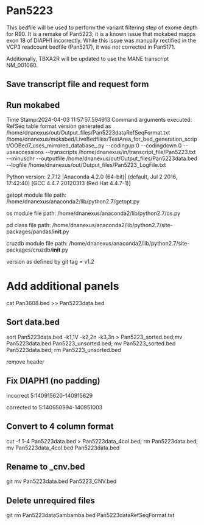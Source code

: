 # Pan5223
This bedfile will be used to perform the variant filtering step of exome depth for R90. It is a remake of Pan5223; it is a known issue that mokabed mapps exon 18 of DIAPH1 incorrectly. While this issue was manually rectified in the VCP3 readcount bedfile (Pan5217), it was not corrected in Pan5171.

Additionally, TBXA2R will be updated to use the MANE transcript NM_001060.

## Save transcript file and request form

## Run mokabed
Time Stamp:2024-04-03 11:57:57.594913
Command arguments executed:
RefSeq table format version generated as /home/dnanexus/out/Output_files/Pan5223dataRefSeqFormat.txt
/home/dnanexus/mokabed/LiveBedfiles/TestArea_for_bed_generation_script/OOBed7_uses_mirrored_database_.py --codingup 0 --codingdown 0 --useaccessions --transcripts /home/dnanexus/in/transcript_file/Pan5223.txt --minuschr --outputfile /home/dnanexus/out/Output_files/Pan5223data.bed --logfile /home/dnanexus/out/Output_files/Pan5223_LogFile.txt 

 Python version: 2.7.12 |Anaconda 4.2.0 (64-bit)| (default, Jul  2 2016, 17:42:40) 
[GCC 4.4.7 20120313 (Red Hat 4.4.7-1)]

 getopt module file path: /home/dnanexus/anaconda2/lib/python2.7/getopt.py

 os module file path: /home/dnanexus/anaconda2/lib/python2.7/os.py

 pd class file path: /home/dnanexus/anaconda2/lib/python2.7/site-packages/pandas/__init__.py

 cruzdb module file path: /home/dnanexus/anaconda2/lib/python2.7/site-packages/cruzdb/__init__.py

version as defined by git tag = v1.2

# Add additional panels
cat Pan3608.bed >> Pan5223data.bed

## Sort data.bed
sort Pan5223data.bed -k1,1V -k2,2n -k3,3n > Pan5223_sorted.bed;mv Pan5223data.bed Pan5223_unsorted.bed; mv Pan5223_sorted.bed Pan5223data.bed; rm Pan5223_unsorted.bed

remove header

## Fix DIAPH1 (no padding)
incorrect 5:140915620-140915629

corrected to  5:140950994-140951003

## Convert to 4 column format
cut -f 1-4 Pan5223data.bed > Pan5223data_4col.bed; rm Pan5223data.bed; mv Pan5223data_4col.bed Pan5223data.bed

## Rename to _cnv.bed
git mv Pan5223data.bed Pan5223_CNV.bed

## Delete unrequired files
git rm Pan5223dataSambamba.bed Pan5223dataRefSeqFormat.txt
